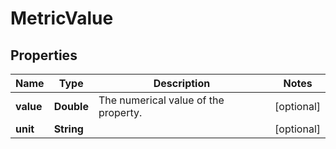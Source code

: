 

# MetricValue


## Properties

Name | Type | Description | Notes
------------ | ------------- | ------------- | -------------
**value** | **Double** | The numerical value of the property. |  [optional]
**unit** | **String** |  |  [optional]



